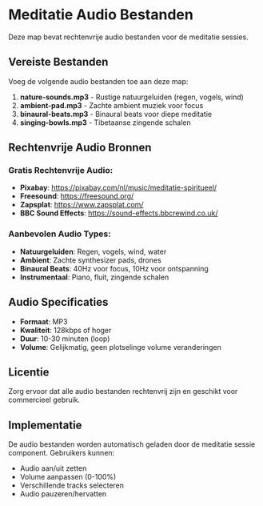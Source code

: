 # Meditatie Audio Bestanden

Deze map bevat rechtenvrije audio bestanden voor de meditatie sessies.

## Vereiste Bestanden

Voeg de volgende audio bestanden toe aan deze map:

1. **nature-sounds.mp3** - Rustige natuurgeluiden (regen, vogels, wind)
2. **ambient-pad.mp3** - Zachte ambient muziek voor focus
3. **binaural-beats.mp3** - Binaural beats voor diepe meditatie
4. **singing-bowls.mp3** - Tibetaanse zingende schalen

## Rechtenvrije Audio Bronnen

### Gratis Rechtenvrije Audio:
- **Pixabay**: https://pixabay.com/nl/music/meditatie-spiritueel/
- **Freesound**: https://freesound.org/
- **Zapsplat**: https://www.zapsplat.com/
- **BBC Sound Effects**: https://sound-effects.bbcrewind.co.uk/

### Aanbevolen Audio Types:
- **Natuurgeluiden**: Regen, vogels, wind, water
- **Ambient**: Zachte synthesizer pads, drones
- **Binaural Beats**: 40Hz voor focus, 10Hz voor ontspanning
- **Instrumentaal**: Piano, fluit, zingende schalen

## Audio Specificaties

- **Formaat**: MP3
- **Kwaliteit**: 128kbps of hoger
- **Duur**: 10-30 minuten (loop)
- **Volume**: Gelijkmatig, geen plotselinge volume veranderingen

## Licentie

Zorg ervoor dat alle audio bestanden rechtenvrij zijn en geschikt voor commercieel gebruik.

## Implementatie

De audio bestanden worden automatisch geladen door de meditatie sessie component. Gebruikers kunnen:
- Audio aan/uit zetten
- Volume aanpassen (0-100%)
- Verschillende tracks selecteren
- Audio pauzeren/hervatten
